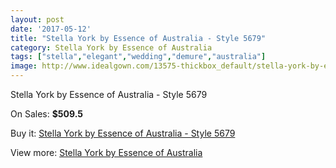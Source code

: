```yaml
---
layout: post
date: '2017-05-12'
title: "Stella York by Essence of Australia - Style 5679"
category: Stella York by Essence of Australia
tags: ["stella","elegant","wedding","demure","australia"]
image: http://www.idealgown.com/13575-thickbox_default/stella-york-by-essence-of-australia-style-5679.jpg
---
```

Stella York by Essence of Australia - Style 5679

On Sales: **$509.5**
<a href="https://www.idealgown.com/en/stella-york-by-essence-of-australia/5455-stella-york-by-essence-of-australia-style-5679.html"><amp-img layout="responsive" width="600" height="600" src="//www.idealgown.com/13575-thickbox_default/stella-york-by-essence-of-australia-style-5679.jpg" alt="Stella York by Essence of Australia - Style 5679 0" /></a>
<a href="https://www.idealgown.com/en/stella-york-by-essence-of-australia/5455-stella-york-by-essence-of-australia-style-5679.html"><amp-img layout="responsive" width="600" height="600" src="//www.idealgown.com/13576-thickbox_default/stella-york-by-essence-of-australia-style-5679.jpg" alt="Stella York by Essence of Australia - Style 5679 1" /></a>

Buy it: [Stella York by Essence of Australia - Style 5679](https://www.idealgown.com/en/stella-york-by-essence-of-australia/5455-stella-york-by-essence-of-australia-style-5679.html "Stella York by Essence of Australia - Style 5679")

View more: [Stella York by Essence of Australia](https://www.idealgown.com/en/79-stella-york-by-essence-of-australia "Stella York by Essence of Australia")